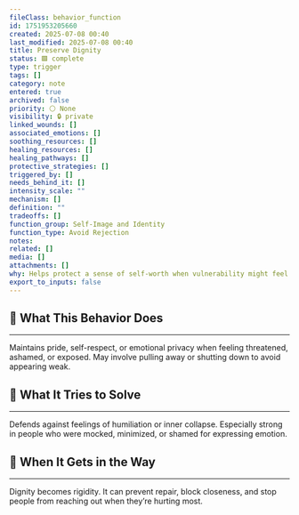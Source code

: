 ```yaml
---
fileClass: behavior_function
id: 1751953205660
created: 2025-07-08 00:40
last_modified: 2025-07-08 00:40
title: Preserve Dignity
status: 🟩 complete
type: trigger
tags: []
category: note
entered: true
archived: false
priority: ⚪ None
visibility: 🔒 private
linked_wounds: []
associated_emotions: []
soothing_resources: []
healing_resources: []
healing_pathways: []
protective_strategies: []
triggered_by: []
needs_behind_it: []
intensity_scale: ""
mechanism: []
definition: ""
tradeoffs: []
function_group: Self-Image and Identity
function_type: Avoid Rejection
notes: 
related: []
media: []
attachments: []
why: Helps protect a sense of self-worth when vulnerability might feel degrading or humiliating. Often formed in environments where emotions were used against the person.
export_to_inputs: false
---
```


## 🧠 What This Behavior Does
---
Maintains pride, self-respect, or emotional privacy when feeling threatened, ashamed, or exposed. May involve pulling away or shutting down to avoid appearing weak.

## 🔁 What It Tries to Solve
---
Defends against feelings of humiliation or inner collapse. Especially strong in people who were mocked, minimized, or shamed for expressing emotion.

## 🚧 When It Gets in the Way
---
Dignity becomes rigidity. It can prevent repair, block closeness, and stop people from reaching out when they’re hurting most.

